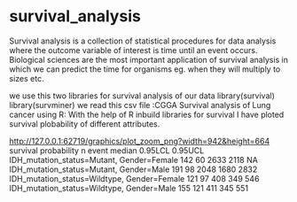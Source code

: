 # survival_analysis
Survival analysis is a collection of statistical procedures for data analysis where the outcome variable of interest is time until an event occurs.
Biological sciences are the most important application of survival analysis in which we can predict the time for organisms eg. when they will multiply to sizes etc.

we use this two libraries for survival analysis of our data
library(survival)
library(survminer)
we read this csv file :CGGA
Survival analysis of Lung cancer using R: With the help of R inbuild libraries for survival I have ploted survival plobability of different attributes.

http://127.0.0.1:62719/graphics/plot_zoom_png?width=942&height=664
survival probability
                                              n      event median 0.95LCL 0.95UCL
IDH_mutation_status=Mutant, Gender=Female    142     60   2633    2118      NA
IDH_mutation_status=Mutant, Gender=Male      191     98   2048    1680    2832
IDH_mutation_status=Wildtype, Gender=Female  121     97    408     349     546
IDH_mutation_status=Wildtype, Gender=Male    155    121    411     345     551
